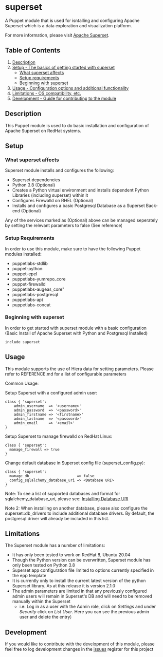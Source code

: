 # superset

A Puppet module that is used for isntalling and configuring Apache Superset which is a data exploration and visualization platform.

For more information, please visit [Apache Superset][1].

## Table of Contents

1. [Description](#description)
1. [Setup - The basics of getting started with superset](#setup)
    * [What superset affects](#what-superset-affects)
    * [Setup requirements](#setup-requirements)
    * [Beginning with superset](#beginning-with-superset)
1. [Usage - Configuration options and additional functionality](#usage)
1. [Limitations - OS compatibility, etc.](#limitations)
1. [Development - Guide for contributing to the module](#development)

## Description

This Puppet module is used to do basic installation and configuration of Apache Superset on RedHat systems.

## Setup

### What superset affects

Superset module installs and configures the following:

* Superset dependencies
* Python 3.8 (Optional)
* Creates a Python virtual environment and installs dependent Python Libraries (including superset) within it
* Configures Firewalld on RHEL (Optional)
* Installs and configures a basic Postgresql Database as a Superset Back-end (Optional)

Any of the services marked as (Optional) above can be managed seperately by setting the relevant parameters to false (See reference)

### Setup Requirements 

In order to use this module, make sure to have the following Puppet modules installed:

* puppetlabs-stdlib
* puppet-python
* puppet-epel
* puppetlabs-yumrepo_core
* puppet-firewalld
* puppetlabs-augeas_core"
* puppetlabs-postgresql
* puppetlabs-apt
* puppetlabs-concat

### Beginning with superset

In order to get started with superset module with a basic configuration (Basic Install of Apache Superset with Python and Postgresql Installed)

```
include superset
```

## Usage

This module supports the use of Hiera data for setting parameters.  Please refer to REFERENCE.md for a list of configurable parameters

Common Usage:

Setup Superset with a configured admin user:

```
class { 'superset':
    admin_username  => '<username>'
    admin_password  => '<password>'
    admin_firstname => '<firstname>'
    admin_lastname  => '<password>'
    admin_email     => '<email>'
}
```

Setup Superset to manage firewalld on RedHat Linux:

```
class { 'superset':
  manage_firewall => true
}
```

Change default database in Superset config file (superset_config.py):

```
class { 'superset':
  manage_db                      => false
  config_sqlalchemy_database_uri => <Database URI>
}
```

Note: To see a list of supported databases and format for sqlalchemy_database_uri, please see: [Installing Database URI][2]

Note 2: When installing on another database, please also configure the superset::db_drivers to include additional database drivers.  By default, the postgresql driver will already be included in this list.

## Limitations

The Superset module has a number of limitations:
* It has only been tested to work on RedHat 8, Ubuntu 20.04
* Though the Python version can be overwritten, Superset module has only been tested on Python 3.8
* Superset app configuration file limited to options currently specified in the epp template
* It is currently only to install the current latest version of the python Superset library.  As at this release it is version 2.1.0
* The admin parameters are limited in that any previously configured admin users will remain in Superset's DB and will need to be removed manually within the Superset 
  * i.e. Log in as a user with the Admin role, click on *Settings* and under *Security* click on *List User*.  Here you can see the previous admin user and delete the entry)

## Development

If you would like to contribute with the development of this module, please feel free to log development changes in the [issues][3] register for this project  


[1]: https://superset.apache.org/
[2]: https://superset.apache.org/docs/databases/installing-database-drivers
[3]: https://github.com/jortencio/superset/issues
